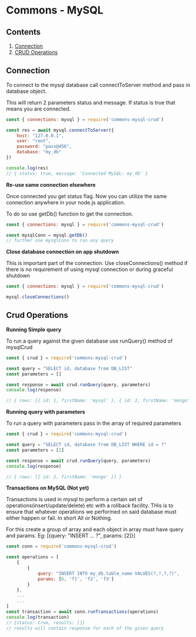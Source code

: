
# Commons - MySQL

## Contents

1. [Connection](#connection)
2. [CRUD Operations](#crud-operations)

## Connection

To connect to the mysql database call connectToServer method and pass in database object.

This will return 2 parameters status and message. If status is true that means you are connected.

```js
const { connections: mysql } = require('commons-mysql-crud')

const res = await mysql.connectToServer({
    host: "127.0.0.1",
    user: "root",
    password: "pass@456",
    database: "my_db"
})

console.log(res)
// { status: true, message: 'Connected MySQL: my_db' }
```

__Re-use same connection elsewhere__

Once connected you get status flag. Now you can utilize the same connection anywhere in your node.js application.

To do so use getDb() function to get the connection.

```js
const { connections: mysql } = require('commons-mysql-crud')

const mysqlConn = mysql.getDb()
// further use mysqlConn to run any query
```

__Close database connection on app shutdown__

This is important part of the connection. Use closeConnections() method if there is no requirement of using mysql connection or during graceful shutdown

```js
const { connections: mysql } = require('commons-mysql-crud')

mysql.closeConnections()
```

## Crud Operations

__Running Simple query__

To run a query against the given database use runQuery() method of mysqlCrud

```js
const { crud } = require('commons-mysql-crud')

const query = "SELECT id, database from DB_LIST"
const parameters = []

const response = await crud.runQuery(query, parameters)
console.log(response)

// { rows: [{ id: 1, firstName: 'mysql' }, { id: 2, firstName: 'mongo' }] }
```

__Running query with parameters__

To run a query with parameters pass in the array of required parameters

```js
const { crud } = require('commons-mysql-crud')

const query = "SELECT id, database from DB_LIST WHERE id = ?"
const parameters = [2]

const response = await crud.runQuery(query, parameters)
console.log(response)

// { rows: [{ id: 2, firstName: 'mongo' }] }
```

__Transactions on MySQL (Not yet)__

Transactions is used in mysql to perform a certain set of operations(insert/update/delete) etc with a rollback facility.
THis is to ensure that whatever operations we performed on said database must either happen or fail.
In short All or Nothing.

For this create a group of array and each object in array must have query and params.
Eg: [{query: "INSERT ... ?", params: [2]}]
```js
const conn = require('commons-mysql-crud')

const operations = [
    {
        {
            query: "INSERT INTO my_db.table_name VALUES(?,?,?,?)",
            params: [6, 'f1', 'f2', 'f3']
        }
    },
    ...
    ...
]
const transaction = await conn.runTransactions(operations)
console.log(transaction)
// {status: true, results: []}
// results will contain response for each of the given query

```